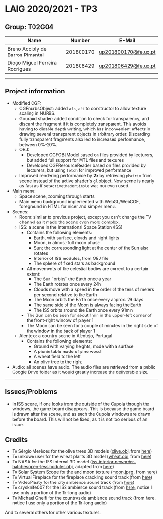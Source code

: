 # LAIG 2020/2021 - TP3

## Group: T02G04

| Name                             | Number    | E-Mail               |
|----------------------------------|-----------|----------------------|
| Breno Accioly de Barros Pimentel | 201800170 | up201800170@fe.up.pt |
| Diogo Miguel Ferreira Rodrigues  | 201806429 | up201806429@fe.up.pt |

----

## Project information

- Modified CGF:
  - CGFnurbsObject: added `afs`, `aft` to constructor to allow texture scaling in NURBS.
  - Gouraud shader: added condition to check for transparency, and discard the fragment if it is completely transparent. This avoids having to disable depth writing, which has inconvenient effects in drawing several transparent objects in arbitrary order. Discarding fully transparent fragments also led to increased performance, between 0%-20%.
  - OBJ:
    - Developed CGFOBJModel based on files provided by lecturers, but added full support for MTL files and textures
    - Developed CGFResourceReader based on files provided by lecturers, but using `fetch` for improved performance
  - Improved rendering performance by **2x** by retrieving `pMatrix` from scene instead of the active shader's `gl` object. Now scene is nearly as fast as if `setActiveShaderSimple` was not even used.
- Main menu:
  - Space scene, zooming through starts
  - Main menu background implemented with WebGL/WebCGF, foreground in HTML for nicer and simpler menu.
- Scenes:
  - Room: similar to previous project, except you can't change the TV channel as it made the scene even more complex.
  - ISS: a scene in the International Space Station (ISS)
    - Contains the following elements:
      - Earth, with surface, clouds and night lights
      - Moon, in almost-full moon phase
      - Sun; the corresponding light at the center of the Sun also rotates
      - Interior of ISS modules, from OBJ file
      - The sphere of fixed stars as background
    - All movements of the celestial bodies are correct to a certain extent:
      - The Sun "orbits" the Earth once a year
      - The Earth rotates once every 24h
      - Clouds move with a speed in the order of the tens of meters per second relative to the Earth
      - The Moon orbits the Earth once every approx. 29 days
      - The same side of the Moon is always facing the Earth
      - The ISS orbits around the Earth once every 91min
    - The Sun can be seen for about 1min in the upper-left corner of the front-right window of player 1
    - The Moon can be seen for a couple of minutes in the right side of the window in the back of player 1
  - Alentejo: a country scene in Alentejo, Portugal
    - Contains the following elements:
      - Ground with varying heights, made with a surface
      - A picnic table made of pine wood
      - A wheat field to the left
      - An olive tree to the right
- Audio: all scenes have audio. The audio files are retrieved from a public Google Drive folder as it would greatly increase the deliverable size.

----
## Issues/Problems

- In ISS scene, if one looks from the outside of the Cupola through the windows, the game board disappears. This is because the game board is drawn after the scene, and as such the Cupola windows are drawn before the board. This will not be fixed, as it is not too serious of an issue.

## Credits

- To Sérgio Merêces for the olive trees 3D models ([olive.obj](scenes/alentejo/obj/olive/olive.obj), from [here](https://www.sergiomereces.com/3d-models-free-download/))
- To unkown user for the wheat plants 3D model ([wheat.obj](scenes/alentejo/obj/olive/olive.obj), from [here](https://123free3dmodels.com/wheat-field-v1-13239))
- To NASA for the ISS internal 3D model ([iss-interior-neworder-hatchesopen-lessmodules.obj](scenes/iss/obj/iss/iss-interior-neworder-hatchesopen-lessmodules.obj), adapted from [here](https://nasa3d.arc.nasa.gov/detail/iss-internal))
- To Solar System Scope for the and moon texture ([moon.jpeg](scenes/iss/textures/moon.jpeg), from [here](https://www.solarsystemscope.com/textures/))
- To Virtual Fireplace for the fireplace crackling sound track (from [here](https://www.youtube.com/watch?v=lQPdYRh3CME))
- To VideoPlasty for the city ambience sound track (from [here](https://www.youtube.com/watch?v=jX-0Wb_wQsY))
- To crysknife007 for the ISS ambience sound track (from [here](https://www.youtube.com/watch?v=ct2Ad44CH98), notice I use only a portion of the 1h-long audio)
- To Michael Ghelfi for the countryside ambience sound track (from [here](https://www.youtube.com/watch?v=MfiDTOst3L4), notice I use only a portion of the 1h-long audio)

And to several others for other various textures.
